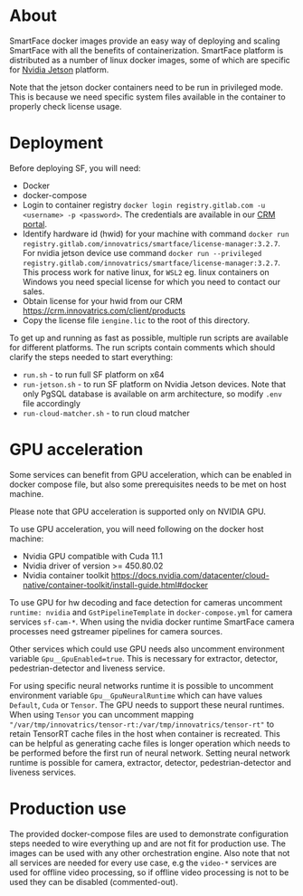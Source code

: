 # About
SmartFace docker images provide an easy way of deploying and scaling SmartFace with all the benefits of containerization. SmartFace platform is distributed as a number of linux docker images, some of which are specific for [Nvidia Jetson](https://developer.nvidia.com/embedded/jetson-developer-kits) platform.

Note that the jetson docker containers need to be run in privileged mode. This is because we need specific system files available in the container to properly check license usage.

# Deployment
Before deploying SF, you will need:
- Docker
- docker-compose
- Login to container registry `docker login registry.gitlab.com -u <username> -p <password>`. The credentials are available in our [CRM portal](https://crm.innovatrics.com/).
- Identify hardware id (hwid) for your machine with command `docker run registry.gitlab.com/innovatrics/smartface/license-manager:3.2.7`. For nvidia jetson device use command `docker run --privileged registry.gitlab.com/innovatrics/smartface/license-manager:3.2.7`. This process work for native linux, for `WSL2` eg. linux containers on Windows you need special license for which you need to contact our sales.
- Obtain license for your hwid from our CRM https://crm.innovatrics.com/client/products
- Copy the license file `iengine.lic` to the root of this directory.

To get up and running as fast as possible, multiple run scripts are available for different platforms.
The run scripts contain comments which should clarify the steps needed to start everything:
- `run.sh` - to run full SF platform on x64
- `run-jetson.sh` - to run SF platform on Nvidia Jetson devices. Note that only PgSQL database is available on arm architecture, so modify `.env` file accordingly
- `run-cloud-matcher.sh` - to run cloud matcher

# GPU acceleration
Some services can benefit from GPU acceleration, which can be enabled in docker compose file, but also some prerequisites needs to  be met on host machine.

Please note that GPU acceleration is supported only on NVIDIA GPU.

To use GPU acceleration, you will need following on the docker host machine:
- Nvidia GPU compatible with Cuda 11.1
- Nvidia driver of version >= 450.80.02
- Nvidia container toolkit https://docs.nvidia.com/datacenter/cloud-native/container-toolkit/install-guide.html#docker

To use GPU for hw decoding and face detection for cameras uncomment `runtime: nvidia` and `GstPipelineTemplate` in `docker-compose.yml` for camera services `sf-cam-*`. 
When using the nvidia docker runtime SmartFace camera processes need gstreamer pipelines for camera sources.

Other services which could use GPU needs also uncomment environment variable `Gpu__GpuEnabled=true`. This is necessary for extractor, detector, pedestrian-detector and liveness service.

For using specific neural networks runtime it is possible to uncomment environment variable `Gpu__GpuNeuralRuntime` which can have values `Default`, `Cuda` or `Tensor`. The GPU needs to support these neural runtimes. When using `Tensor` you can uncomment mapping `"/var/tmp/innovatrics/tensor-rt:/var/tmp/innovatrics/tensor-rt"` to retain TensorRT cache files in the host when container is recreated. This can be helpful as generating cache files is longer operation which needs to be performed before the first run of neural network. Setting neural network runtime is possible for camera, extractor, detector, pedestrian-detector and liveness services.

# Production use
The provided docker-compose files are used to demonstrate configuration steps needed to wire everything up and are not fit for production use. The images can be used with any other orchestration engine. Also note that not all services are needed for every use case, e.g the `video-*` services are used for offline video processing, so if offline video processing is not to be used they can be disabled (commented-out).

